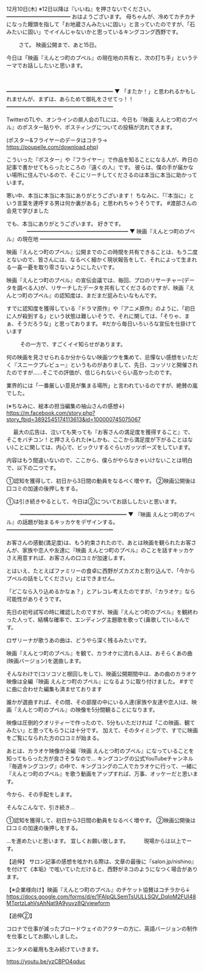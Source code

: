12月10日(木) ※12日以降は『いいね』を押さないでください。
━━━━━━━━━━━━
おはようございます。
母ちゃんが、冷めてカチカチになった饅頭を指して「お地蔵さんみたいに固い」と言っていたのですが、「石みたいに固い」でイイんじゃないかと思っているキングコング西野です。

　　
さて。
映画公開まで、あと15日。

今日は「映画『えんとつ町のプペル』の現在地の共有と、次の打ち手」というテーマでお話ししたいと思います。

　

━━━━━━━━━━━━━━━━━━━━
▼ 「またか！」と思われるかもしれませんが、まずは、あらためて御礼をさせてっ！！
━━━━━━━━━━━━━━━━━━━━

TwitterのTLや、オンラインの県人会のTLには、今日も『映画 えんとつ町のプペル』のポスター貼りや、ポスティングについての投稿が流れてきます。

(ポスター&フライヤーのデータはコチラ→
https://poupelle.com/download.php)

こういった『ポスター』や『フライヤー』で作品を知ることになる人が、昨日の記事で書かせてもらったところの『遠くの人』です。
彼らは、僕の手が届かない場所に住んでいるので、そこにリーチしてくださるのは本当に本当に助かっています。

寒い中、本当に本当に本当にありがとうございます！
ちなみに、「『本当に』という言葉を連呼する男は何か裏がある」と思われちゃうそうです。
#渡部さんの会見で学びました

でも、本当にありがとうございます。
好きです。
　
　
　
━━━━━━━━━━━━━━━━━━━
▼ 映画『えんとつ町のプペル』の現在地
━━━━━━━━━━━━━━━━━━━

映画『えんとつ町のプペル』公開までのこの時間を共有できることは、もう二度とないので、皆さんには、なるべく細かく現状報告をして、それによって生まれる一喜一憂を取り零さないようにしたいです。

映画『えんとつ町のプペル』の宣伝会議では、毎回、プロのリサーチャー(データを調べる人)が、リサーチしたデータを共有してくださるのですが、映画『えんとつ町のプペル』の認知度は、まだまだ屁みたいなもんです。

すでに認知度を獲得している『ドラマ原作』や『アニメ原作』のように、「初日に人が殺到する」という状態は難しいそうで、それに関しては、「そりゃ、まぁ、そうだろうな」と思っております。
#だから毎日いろいろな宣伝を仕掛けています

　
　
その一方で、すごくイイ知らせがあります。

何の映画を見させられるか分からない映画ツウを集めて、忌憚ない感想をいただく『スニークプレビュー』というものがありまして、先日、コッソリと開催されたのですが……そこでの評価が、信じられないぐらい高かったのです。

業界的には「一番厳しい意見が集まる場所」と言われているのですが、絶賛の嵐でした。

(※ちなみに、絵本の担当編集の袖山さんの感想↓)
https://m.facebook.com/story.php?story_fbid=3892545174113613&id=100000745075067

　
最大の広告は、泣いても笑っても『お客さんの満足度を獲得すること』で、そこをバチコン！と押さえられた(※しかも、ここから満足度が下がることはない)ことに関しては、内心で、ビックリするぐらいガッツポーズをしています。

内容はもう間違いないので、ここから、僕らがやらなきゃいけないことは明白で、以下の二つです。

①認知を獲得して、初日から3日間の動員をなるべく増やす。
②映画公開後は口コミの加速の後押しをする。

①は引き続きやるとして、今日は②についてお話ししたいと思います。

　
　
━━━━━━━━━━━━━━━━━━━━
▼ 『映画 えんとつ町のプペル』の話題が始まるキッカケをデザインする。
━━━━━━━━━━━━━━━━━━━━

お客さんの感動(満足度)は、もう約束されたので、あとは映画を観られたお客さんが、家族や恋人や友達に『映画 えんとつ町のプペル』のことを話すキッカケさえ用意すれば、お客さんの口コミが加速します。

とはいえ、たとえばファミリーの食卓に西野がズカズカと割り込んで、「今からプペルの話をしてください」とはできません。

「どこなら入り込めるかなぁ？」とアレコレ考えたのですが、『カラオケ』なら可能性がありそうです。

先日の初号試写の時に確認したのですが、映画『えんとつ町のプペル』を観終わった人って、結構な確率で、エンディング主題歌を歌って(鼻歌して)いるんです。

ロザリーナが歌うあの曲は、どうやら深く残るみたいです。

映画『えんとつ町のプペル』を観て、カラオケに流れる人は、おそらくあの曲(映画バージョン)を選曲します。

そんなわけで(コソコソと根回しをして)、映画公開期間中は、あの曲のカラオケ映像は全編『映画 えんとつ町のプペル』になるように取り付けました。
#すでに曲に合わせた編集も済ませております

誰かが選曲すれば、その間、その部屋の中にいる人達(家族や友達や恋人)は、映画『えんとつ町のプペル』の映像を5分間観ることになります。

映像は圧倒的クオリティーで作ったので、5分もいただければ「この映画、観てみたい」と思ってもらうには十分です。
加えて、そのタイミングで、すでに映画をご覧になられた方の口コミが始まる。

あとは、カラオケ映像が全編『映画 えんとつ町のプペル』になっていることを知ってもらった方が良さそうなので…
キングコングの公式YouTubeチャンネル『毎週キングコング』の中で、キングコングの二人でカラオケに行って、一緒に『えんとつ町のプペル』を歌う動画をアップすれば、万事、オッケーだと思います。

今から、その手配をします。

そんなこんなで、引き続き…

①認知を獲得して、初日から3日間の動員をなるべく増やす。
②映画公開後は口コミの加速の後押しをする。

…を進めたいと思います。
宜しくお願い致します。
　
　
現場からは以上でーす。
　
　
　

【追伸】
サロン記事の感想を呟かれる際は、文章の最後に『salon.jp/nishino』を付けて《本垢》で呟いていただけると、西野がネコのようになつく場合があります。

【※企業様向け】映画『えんとつ町のプペル』のチケット協賛はコチラから↓
https://docs.google.com/forms/d/e/1FAIpQLSemTsUULLSQV_DqIoM2FUI48MTprtzLahVsAhNat9A9yuvz8Q/viewform

【追伸②】

コロナで仕事が減ったブロードウェイのアクターの方に、英語バージョンの制作を仕事としてお願いしました。

エンタメの雇用も生み続けていきます。

https://youtu.be/yzCBPO4qduc
